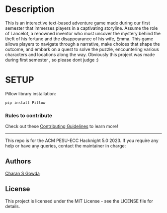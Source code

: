 # Description
 This is an interactive text-based adventure game made during our first semester that immerses players in a captivating storyline. Assume the role of Lancelot, a renowned inventor who must uncover the mystery behind the theft of his fortune and the disappearance of his wife, Emma. This game allows players to navigate through a narrative, make choices that shape the outcome, and embark on a quest to solve the puzzle, encountering various characters and locations along the way. Obviously this project was made during first semester , so please dont judge :)
# SETUP
Pillow library installation:
```bash
pip install Pillow
```
### Rules to contribute

Check out these [Contributing Guidelines](https://github.com/charan2308/weatherforecast/blob/main/CONTRIBUTION.md) to learn more!

***
This repo is for the ACM PESU-ECC Hacknight 5.0 2023. If you require any help or have any queries, contact the maintainer in charge:
## Authors
[Charan S Gowda](https://github.com/charan2308)
## License
This project is licensed under the MIT License - see the LICENSE file for details.

